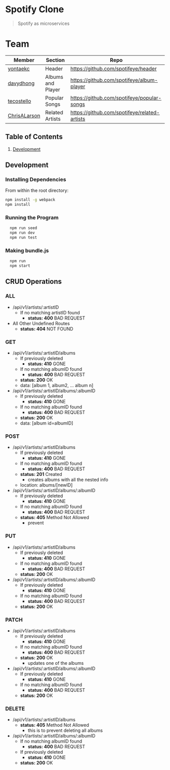 # Spotify Clone

> Spotify as microservices

# Team

| Member                                          | Section           | Repo                                         |
| ----------------------------------------------- | ----------------- | -------------------------------------------- |
| [yontaekc](https://github.com/yontaekc)         | Header            | https://github.com/spotifeye/header          |
| [davydhong](https://github.com/davydhong)       | Albums and Player | https://github.com/spotifeye/album-player    |
| [tecostello](https://github.com/tecostello)     | Popular Songs     | https://github.com/spotifeye/popular-songs   |
| [ChrisALarson](https://github.com/ChrisALarson) | Related Artists   | https://github.com/spotifeye/related-artists |



## Table of Contents

<!-- 1. [Usage](#Usage) -->
<!-- 1. [Requirements](#requirements) -->
1. [Development](#development)

<!-- ## Usage

> In construction -->

<!-- ## Requirements

An `nvmrc` file is included if using [nvm](https://github.com/creationix/nvm).

- Node 6.13.0
- etc -->

## Development

### Installing Dependencies

From within the root directory:

```sh
npm install -g webpack
npm install
```

### Running the Program

```sh
  npm run seed
  npm run dev
  npm run test
```

### Making bundle.js

```sh
  npm run 
  npm start
```


## CRUD Operations
### ALL 
- /api/v1/artists/:artistID
  - If no matching artistID found
    - **status: 400** BAD REQUEST
- All Other Undefined Routes
  - **status: 404** NOT FOUND


### GET
- /api/v1/artists/:artistID/albums
  - If previously deleted
    - **status: 410** GONE
  - If no matching albumID found
    - **status: 400** BAD REQUEST
  - **status: 200** OK 
  - data: [album 1, album2, ... album n] 
- /api/v1/artists/:artistID/albums/:albumID
  - If previously deleted
    - **status: 410** GONE
  - If no matching albumID found
    - **status: 400** BAD REQUEST
  - **status: 200** OK
  - data: [album id=albumID] 


### POST
- /api/v1/artists/:artistID/albums
  - If previously deleted
    - **status: 410** GONE
  - If no matching albumID found
    - **status: 400** BAD REQUEST
  - **status: 201** Created
    - creates albums with all the nested info
  - location: albums/[newID]
- /api/v1/artists/:artistID/albums/:albumID
  - If previously deleted
    - **status: 410** GONE
  - If no matching albumID found
    - **status: 400** BAD REQUEST
  - **status: 405** Method Not Allowed
    - prevent 


### PUT
- /api/v1/artists/:artistID/albums
  - If previously deleted
    - **status: 410** GONE
  - If no matching albumID found
    - **status: 400** BAD REQUEST
  - **status: 200** OK 
- /api/v1/artists/:artistID/albums/:albumID
  - If previously deleted
    - **status: 410** GONE
  - If no matching albumID found
    - **status: 400** BAD REQUEST
  - **status: 200** OK



### PATCH
- /api/v1/artists/:artistID/albums
  - If previously deleted
    - **status: 410** GONE
  - If no matching albumID found
    - **status: 400** BAD REQUEST
  - **status: 200** OK
    - updates one of the albums
- /api/v1/artists/:artistID/albums/:albumID
  - If previously deleted
    - **status: 410** GONE
  - If no matching albumID found
    - **status: 400** BAD REQUEST
  - **status: 200** OK


### DELETE
- /api/v1/artists/:artistID/albums
  - **status: 405** Method Not Allowed
    - this is to prevent deleting all albums
- /api/v1/artists/:artistID/albums/:albumID
  - If no matching albumID found
    - **status: 400** BAD REQUEST
  - If previously deleted
    - **status: 410** GONE
  - **status: 200** OK



 